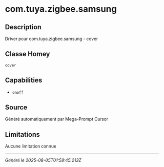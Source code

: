 # com.tuya.zigbee.samsung

## Description
Driver pour com.tuya.zigbee.samsung - cover

## Classe Homey
`cover`

## Capabilities
- `onoff`

## Source
Généré automatiquement par Mega-Prompt Cursor

## Limitations
Aucune limitation connue

---
*Généré le 2025-08-05T01:58:45.213Z*

